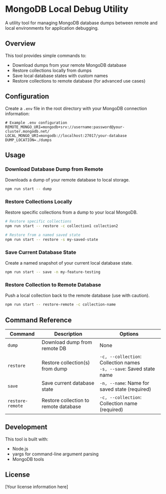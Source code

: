 # MongoDB Local Debug Utility

A utility tool for managing MongoDB database dumps between remote and local environments for application debugging.

## Overview

This tool provides simple commands to:
- Download dumps from your remote MongoDB database
- Restore collections locally from dumps
- Save local database states with custom names
- Restore collections to remote database (for advanced use cases)

## Configuration

Create a `.env` file in the root directory with your MongoDB connection information:

```
# Example .env configuration
REMOTE_MONGO_URI=mongodb+srv://username:password@your-cluster.mongodb.net/
LOCAL_MONGO_URI=mongodb://localhost:27017/your-database
DUMP_LOCATION=./dumps
```

## Usage

### Download Database Dump from Remote

Downloads a dump of your remote database to local storage.

```bash
npm run start -- dump
```

### Restore Collections Locally

Restore specific collections from a dump to your local MongoDB.

```bash
# Restore specific collections
npm run start -- restore -c collection1 collection2

# Restore from a named saved state
npm run start -- restore -s my-saved-state
```

### Save Current Database State

Create a named snapshot of your current local database state.

```bash
npm run start -- save -n my-feature-testing
```

### Restore Collection to Remote Database

Push a local collection back to the remote database (use with caution).

```bash
npm run start -- restore-remote -c collection-name
```

## Command Reference

| Command | Description | Options |
|---------|-------------|---------|
| `dump` | Download dump from remote DB | None |
| `restore` | Restore collection(s) from dump | `-c, --collection`: Collection names<br>`-s, --save`: Saved state name |
| `save` | Save current database state | `-n, --name`: Name for saved state (required) |
| `restore-remote` | Restore collection to remote database | `-c, --collection`: Collection name (required) |

## Development

This tool is built with:
- Node.js
- yargs for command-line argument parsing
- MongoDB tools

## License

[Your license information here]
